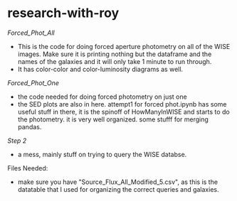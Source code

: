 # research-with-roy

*Forced_Phot_All*
- This is the code for doing forced aperture photometry on all of the WISE images. Make sure it is printing nothing but the dataframe and the names of the galaxies and it will only take 1 minute to run through. 
- It has color-color and color-luminosity diagrams as well.

*Forced_Phot_One* 
- the code needed for doing forced photometry on just one 
- the SED plots are also in here.
attempt1 for forced phot.ipynb has some useful stuff in there, it is the spinoff of HowManyInWISE and starts to do the photometry. it is very well organized. some stufff for merging pandas.

*Step 2*
- a mess, mainly stuff on trying to query the WISE databse.

Files Needed:
- make sure you have "Source_Flux_All_Modified_5.csv", as this is the datatable that I used for organizing the correct queries and galaxies.

